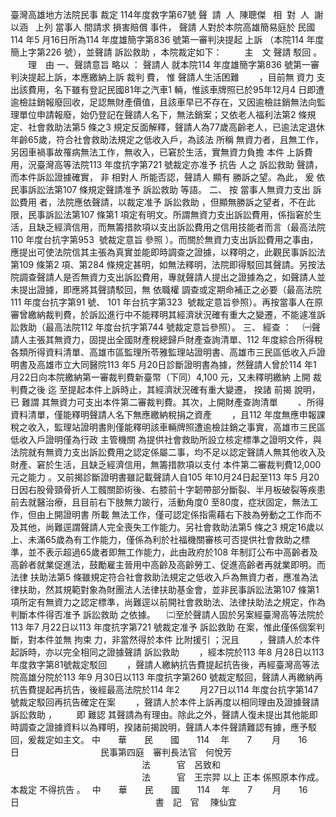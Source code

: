 臺灣高雄地方法院民事
裁定
114年度救字第67號
聲  請  人  陳聰傑  
相  對  人  謝以涵  
上列
當事人
間請求
損害賠償
事件，
聲請
人對於本院高雄簡易庭於
民國114 年5 月16日所為114 年度雄簡字第836 號第一審判決提起
上訴
（本院114 年度簡上字第226 號），並聲請
訴訟救助
，本院裁定如下：
　　
主　文
聲請
駁回
。
　　理　由
一、聲請意旨
略以
：
聲請人
就本院114 年度雄簡字第836 號第一審判決提起上訴，本應繳納上訴
裁判
費，
惟
聲請人生活困難
　　，目前無
資力
支出該費用，名下雖有登記民國81年之汽車1 輛，惟該車牌照已於95年12月4 日即遭逾檢註銷報廢回收，足認無財產價值，且該車早已不存在，又因逾檢註銷無法向監理單位申請報廢，始仍登記在聲請人名下，無法銷案；又依老人福利法第2 條規定、社會救助法第5 條之3 規定反面解釋，聲請人為77歲高齡老人，已逾法定退休年齡65歲，符合社會救助法規定之低收入戶，為該法
所稱
無資力者，且無工作，另因車禍事故罹病無法工作，無收入，已窘於生活，實無資力負擔
本件
上訴費用，況臺灣高等法院113 年度抗字第721 號裁定亦准予
抗告
人之
訴訟救助
聲請，而本件訴訟證據確實，
非
相對人
所能否認，聲請人
顯有
勝訴之望。為此，
爰
依民事訴訟法第107 條規定聲請准予
訴訟救助
等語。
二、
按
當事人無資力支出
訴訟費用
者，法院應依聲請，以裁定准予
訴訟救助
，但顯無勝訴之望者，不在此限，民事訴訟法第107 條第1 項定有明文。所謂無資力支出訴訟費用，係指窘於生活，且缺乏經濟信用，而無籌措款項以支出訴訟費用之信用技能者而言（最高法院
110 年度台抗字第953
 號裁定意旨
參照
）。而關於無資力支出訴訟費用之事由，應提出可使法院信其主張為真實並能即時調查之證據，以釋明之，此觀民事訴訟法第109 條第2 項、第284 條規定甚明，如無法釋明，法院即得駁回其聲請。另按法院調查聲請人是否無資力支出訴訟費用，專就聲請人提出之證據為之，如聲請人並未提出證據，即應將其聲請駁回，無
依職權
調查或定期命補正之必要（最高法院
111 年度台抗字第91
號、
101 年台抗字第323
 號裁定意旨參照）。再按當事人在原審曾繳納裁判費，於訴訟進行中不能釋明其經濟狀況確有重大之變遷，不能遽准訴訟救助（最高法院112 年度台抗字第744 號裁定意旨參照）。
三、
經查
：
　㈠聲請人主張其無資力，固提出全國財產稅總歸戶財產查詢清單、112 年度綜合所得稅各類所得資料清單、高雄市區監理所苓雅監理站證明書、高雄市三民區低收入戶證明書及高雄市立大同醫院113 年5 月20日診斷證明書為據，然聲請人曾於114 年1 月22日向本院繳納第一審裁判費新臺幣（下同）4,100 元，又未釋明繳納
上開
裁判費之後
迄
至提起本件上訴時止，其經濟狀況確有重大變遷，
揆諸
前揭
說明，已
難謂
其無資力可支出本件第二審裁判費。其次，上開財產查詢清單
　　、所得資料清單，僅能釋明聲請人名下無應繳納稅捐之資產
　　，且112 年度無應申報課稅之收入，監理站證明書則僅能釋明該車輛牌照遭逾檢註銷之事實，高雄市三民區低收入戶證明僅為行政
主管機關
為提供社會救助所設立核定標準之證明文件，與法院就有無資力支出訴訟費用之認定係屬二事，均不足以認定聲請人無其他收入及財產、窘於生活，且缺乏經濟信用，無籌措款項以支付
本件第二審裁判費12,000 元之能力
。又前揭診斷證明書雖記載聲請人自105 年10月24日起至113 年5 月20日因右股骨頸骨折人工髖關節術後、右膝前十字韌帶部分斷裂、半月板破裂等疾患前去就醫治療，且目前右下肢無力跛行，活動角度0 至80度，症狀固定，無法工作，但由上開證明書
所載
無法工作，僅可認定係指需藉右下肢為勞動之工作而不及其他，尚難逕謂聲請人完全喪失工作能力。另社會救助法第5 條之3 規定16歲以上、未滿65歲為有工作能力，僅係為利於社福機關審核可否提供社會救助之標準，並不表示超過65歲者即無工作能力，此由政府於108 年制訂公布中高齡者及高齡者就業促進法，鼓勵雇主晉用中高齡及高齡勞工、促進高齡者再就業即明。而
法律
扶助法第5 條雖規定符合社會救助法規定之低收入戶為無資力者，應准為法律扶助，然其規範對象為財團法人法律扶助基金會，並非民事訴訟法第107 條第1 項所定有無資力之認定標準，尚難逕以前開社會救助法、法律扶助法之規定，作為判斷本件得否准予
訴訟救助
之依據。
　㈡至於聲請人固於另案經臺灣高等法院於113 年7 月22日以113 年度抗字第721 號裁定准予
訴訟救助
在案，惟此僅係個案判斷，對本件並無
拘束
力，非當然得於本件
比附援引
；況且
　　，聲請人於本件起訴時，亦以完全相同之證據聲請
訴訟救助
　　，經本院於113 年8 月28日以113 年度救字第81號裁定駁回
　　，聲請人繳納抗告費提起抗告後，再經臺灣高等法院高雄分院於113 年9 月30日以113 年度抗字第260 號裁定駁回，聲請人再繳納再抗告費提起再抗告，後經最高法院於114 年2
　　月27日以114 年度台抗字第147 號裁定駁回再抗告確定在案
　　，聲請人於本件上訴再度以相同理由及證據聲請
訴訟救助
，
　　即
難認
其聲請為有理由。除此之外，聲請人復未提出其他能即時調查之證據資料以為釋明，揆諸前揭說明，聲請人本件聲請難認有據，應予駁回，爰裁定如主文。
中　　華　　民　　國　　114 　年　　7 　　月　　16　　日
　　　　　　　　　民事第四庭　審判長法官　何悅芳
　　　　　　　　　　　　　　　法　　　官　呂致和
　　　　　　　　　　　　　　　法　　　官　王宗羿
以上
正本
係照原本作成。
本裁定
不得抗告
。　
中　　華　　民　　國　　114 　年　　7 　　月　　16　　日
　　　　　　　　　　　　　　　
書　記　官
　陳仙宜